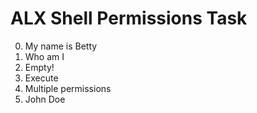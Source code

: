 # ALX Shell Permissions Task

0. My name is Betty
1. Who am I
2. Empty!
3. Execute
4. Multiple permissions
5. John Doe